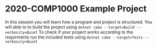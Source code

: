 # 2020-COMP1000 Example Project


In this session you will learn how a program and project is structured.
You will able to to build the project using `dotnet cake --target=Build --verbosity=Quiet`
To check if your project works according to the requirments run the included tests using `dotnet cake --target=Tests --verbosity=Quiet`
